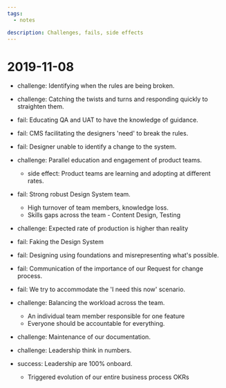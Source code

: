 ```yaml
---
tags:
  - notes

description: Challenges, fails, side effects
---
```


# 2019-11-08

* challenge: Identifying when the rules are being broken.

* challenge: Catching the twists and turns and responding quickly to straighten them.

* fail: Educating QA and UAT to have the knowledge of guidance.

* fail: CMS facilitating the designers 'need' to break the rules.

* fail: Designer unable to identify a change to the system.

* challenge: Parallel education and engagement of product teams.
  * side effect: Product teams are learning and adopting at different rates.

* fail: Strong robust Design System team.
  * High turnover of team members, knowledge loss.
  * Skills gaps across the team - Content Design, Testing

* challenge: Expected rate of production is higher than reality

* fail: Faking the Design System

* fail: Designing using foundations and misrepresenting what's possible.

* fail: Communication of the importance of our Request for change process.

* fail: We try to accommodate the 'I need this now' scenario.

* challenge: Balancing the workload across the team.
  * An individual team member responsible for one feature
  * Everyone should be accountable for everything.

* challenge: Maintenance of our documentation.

* challenge: Leadership think in numbers.

* success: Leadership are 100% onboard.
  * Triggered evolution of our entire business process OKRs

